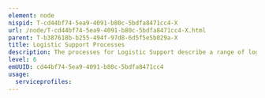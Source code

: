 ```yaml
---
element: node
nispid: T-cd44bf74-5ea9-4091-b80c-5bdfa8471cc4-X
url: /node/T-cd44bf74-5ea9-4091-b80c-5bdfa8471cc4-X.html
parent: T-b387618b-b255-494f-97d8-6d5f5e5b029a-X
title: Logistic Support Processes
description: The processes for Logistic Support describe a range of logistic solutions. These solutions must strike a balance between expeditionary agility and adequate sustainment and take advantage of multinational, host nation (HN) and commercial support solutions as early as possible. The Logistic Support solutions will include an increasing reliance on the reverse supply chain to return unserviceable or surplus items from the JOA for repair and restocking of the strategic base inventory.
level: 6
emUUID: cd44bf74-5ea9-4091-b80c-5bdfa8471cc4
usage:
  serviceprofiles:
---
```

